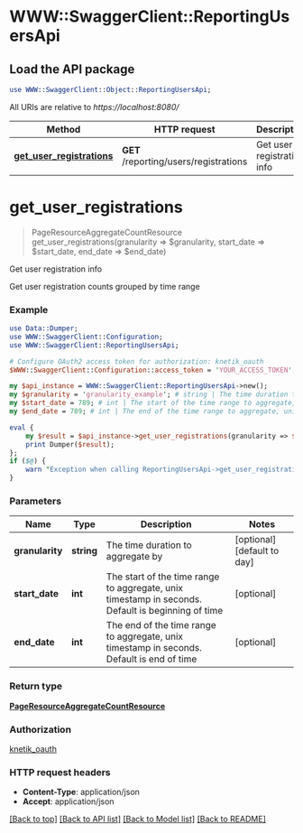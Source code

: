 # WWW::SwaggerClient::ReportingUsersApi

## Load the API package
```perl
use WWW::SwaggerClient::Object::ReportingUsersApi;
```

All URIs are relative to *https://localhost:8080/*

Method | HTTP request | Description
------------- | ------------- | -------------
[**get_user_registrations**](ReportingUsersApi.md#get_user_registrations) | **GET** /reporting/users/registrations | Get user registration info


# **get_user_registrations**
> PageResourceAggregateCountResource get_user_registrations(granularity => $granularity, start_date => $start_date, end_date => $end_date)

Get user registration info

Get user registration counts grouped by time range

### Example 
```perl
use Data::Dumper;
use WWW::SwaggerClient::Configuration;
use WWW::SwaggerClient::ReportingUsersApi;

# Configure OAuth2 access token for authorization: knetik_oauth
$WWW::SwaggerClient::Configuration::access_token = 'YOUR_ACCESS_TOKEN';

my $api_instance = WWW::SwaggerClient::ReportingUsersApi->new();
my $granularity = 'granularity_example'; # string | The time duration to aggregate by
my $start_date = 789; # int | The start of the time range to aggregate, unix timestamp in seconds. Default is beginning of time
my $end_date = 789; # int | The end of the time range to aggregate, unix timestamp in seconds. Default is end of time

eval { 
    my $result = $api_instance->get_user_registrations(granularity => $granularity, start_date => $start_date, end_date => $end_date);
    print Dumper($result);
};
if ($@) {
    warn "Exception when calling ReportingUsersApi->get_user_registrations: $@\n";
}
```

### Parameters

Name | Type | Description  | Notes
------------- | ------------- | ------------- | -------------
 **granularity** | **string**| The time duration to aggregate by | [optional] [default to day]
 **start_date** | **int**| The start of the time range to aggregate, unix timestamp in seconds. Default is beginning of time | [optional] 
 **end_date** | **int**| The end of the time range to aggregate, unix timestamp in seconds. Default is end of time | [optional] 

### Return type

[**PageResourceAggregateCountResource**](PageResourceAggregateCountResource.md)

### Authorization

[knetik_oauth](../README.md#knetik_oauth)

### HTTP request headers

 - **Content-Type**: application/json
 - **Accept**: application/json

[[Back to top]](#) [[Back to API list]](../README.md#documentation-for-api-endpoints) [[Back to Model list]](../README.md#documentation-for-models) [[Back to README]](../README.md)

